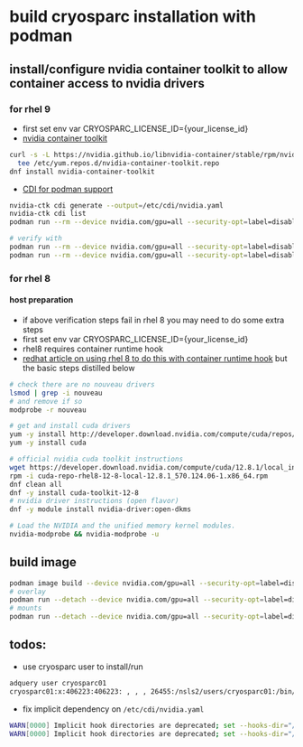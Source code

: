 # build cryosparc installation with podman
## install/configure nvidia container toolkit to allow container access to nvidia drivers
### for rhel 9
- first set env var CRYOSPARC_LICENSE_ID={your_license_id}
- [nvidia container toolkit](https://docs.nvidia.com/datacenter/cloud-native/container-toolkit/latest/install-guide.html)
```sh
curl -s -L https://nvidia.github.io/libnvidia-container/stable/rpm/nvidia-container-toolkit.repo | \
  tee /etc/yum.repos.d/nvidia-container-toolkit.repo
dnf install nvidia-container-toolkit
```
- [CDI for podman support](https://docs.nvidia.com/datacenter/cloud-native/container-toolkit/latest/cdi-support.html)
```sh
nvidia-ctk cdi generate --output=/etc/cdi/nvidia.yaml
nvidia-ctk cdi list
podman run --rm --device nvidia.com/gpu=all --security-opt=label=disable rockylinux:9 nvidia-smi -L

# verify with
podman run --rm --device nvidia.com/gpu=all --security-opt=label=disable rockylinux:9 nvidia-smi --query-gpu=gpu_name,driver_version --format=csv,noheader
podman run --rm --device nvidia.com/gpu=all --security-opt=label=disable rockylinux:9 nvidia-smi -L
```

### for rhel 8
#### host preparation
- if above verification steps fail in rhel 8 you may need to do some extra steps 
- first set env var CRYOSPARC_LICENSE_ID={your_license_id}
- rhel8 requires container runtime hook
- [redhat article on using rhel 8 to do this with container runtime hook](https://www.redhat.com/en/blog/how-use-gpus-containers-bare-metal-rhel-8) but the basic steps distilled below
```sh
# check there are no nouveau drivers
lsmod | grep -i nouveau
# and remove if so
modprobe -r nouveau

# get and install cuda drivers
yum -y install http://developer.download.nvidia.com/compute/cuda/repos/rhel8/x86_64/cuda-repo-rhel8-10.2.89-1.x86_64.rpm
yum -y install cuda

# official nvidia cuda toolkit instructions
wget https://developer.download.nvidia.com/compute/cuda/12.8.1/local_installers/cuda-repo-rhel8-12-8-local-12.8.1_570.124.06-1.x86_64.rpm
rpm -i cuda-repo-rhel8-12-8-local-12.8.1_570.124.06-1.x86_64.rpm
dnf clean all
dnf -y install cuda-toolkit-12-8
# nvidia driver instructions (open flavor)
dnf -y module install nvidia-driver:open-dkms

# Load the NVIDIA and the unified memory kernel modules.
nvidia-modprobe && nvidia-modprobe -u

```

## build image

```sh
podman image build --device nvidia.com/gpu=all --security-opt=label=disable --file Containerfile --tag cryosparc-rockylinux9:latest --build-arg CRYOSPARC_LICENSE_ID=$CRYOSPARC_LICENSE_ID --network=host
# overlay
podman run --detach --device nvidia.com/gpu=all --security-opt=label=disable --privileged -e CRYOSPARC_LICENSE_ID=${CRYOSPARC_LICENSE_ID} --name cryosparc --hostname cryosparc -p 39000:39000 -p 39001:39001 -p 39002:39002 -p 39003:39003 -p 39004:39004 localhost/cryosparc-rockylinux9
# mounts
podman run --detach --device nvidia.com/gpu=all --security-opt=label=disable --privileged -e CRYOSPARC_LICENSE_ID=${CRYOSPARC_LICENSE_ID} --name cryosparc --hostname cryosparc -p 39000:39000 -p 39001:39001 -p 39002:39002 -p 39003:39003 -p 39004:39004 -v /tmp/mongodb/db:/var/lib/mongo/db -v /tmp/cryosparc/u:/u -v /tmp/cryosparc/exp:/exp localhost/cryosparc-rockylinux9
```
## todos:
- use cryosparc user to install/run
```sh
adquery user cryosparc01
cryosparc01:x:406223:406223: , , , 26455:/nsls2/users/cryosparc01:/bin/false
```
- fix implicit dependency on `/etc/cdi/nvidia.yaml`
```sh
WARN[0000] Implicit hook directories are deprecated; set --hooks-dir="/usr/share/containers/oci/hooks.d" explicitly to continue to load ociHooks from this directory 
WARN[0000] Implicit hook directories are deprecated; set --hooks-dir="/etc/containers/oci/hooks.d" explicitly to continue to load ociHooks from this directory 
```